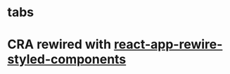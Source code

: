 # tabs

# CRA rewired with [react-app-rewire-styled-components](https://github.com/withspectrum/react-app-rewire-styled-components)

